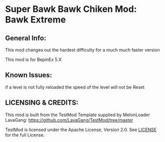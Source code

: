 # Super Bawk Bawk Chiken Mod: Bawk Extreme
## General Info:
This mod changes out the hardest difficulty for a much much faster version

This mod is for BepinEx 5.X

## Known Issues:
if a level is not fully reloaded the speed of the level will not be Reset

## LICENSING & CREDITS:
This mod is built from the TestMod Template supplied by MelonLoader LavaGang: https://github.com/LavaGang/TestMod/tree/master

TestMod is licensed under the Apache License, Version 2.0. See [LICENSE](https://github.com/LavaGang/TestMod/blob/master/LICENSE.md) for the full License.
